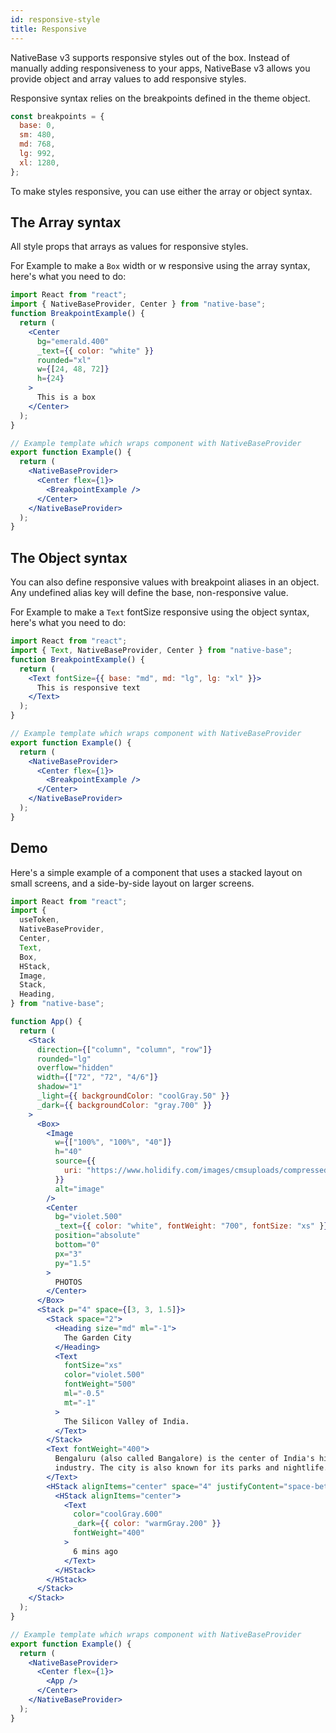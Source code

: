 ```yaml
---
id: responsive-style
title: Responsive
---
```


NativeBase v3 supports responsive styles out of the box. Instead of manually adding responsiveness to your apps, NativeBase v3 allows you provide object and array values to add responsive styles.

Responsive syntax relies on the breakpoints defined in the theme object.

```jsx
const breakpoints = {
  base: 0,
  sm: 480,
  md: 768,
  lg: 992,
  xl: 1280,
};
```

To make styles responsive, you can use either the array or object syntax.

## The Array syntax

All style props that arrays as values for responsive styles.

For Example to make a `Box` width or w responsive using the array syntax, here's what you need to do:

```jsx isLive=true
import React from "react";
import { NativeBaseProvider, Center } from "native-base";
function BreakpointExample() {
  return (
    <Center
      bg="emerald.400"
      _text={{ color: "white" }}
      rounded="xl"
      w={[24, 48, 72]}
      h={24}
    >
      This is a box
    </Center>
  );
}

// Example template which wraps component with NativeBaseProvider
export function Example() {
  return (
    <NativeBaseProvider>
      <Center flex={1}>
        <BreakpointExample />
      </Center>
    </NativeBaseProvider>
  );
}
```

## The Object syntax

You can also define responsive values with breakpoint aliases in an object. Any undefined alias key will define the base, non-responsive value.

For Example to make a `Text` fontSize responsive using the object syntax, here's what you need to do:

```jsx isLive=true
import React from "react";
import { Text, NativeBaseProvider, Center } from "native-base";
function BreakpointExample() {
  return (
    <Text fontSize={{ base: "md", md: "lg", lg: "xl" }}>
      This is responsive text
    </Text>
  );
}

// Example template which wraps component with NativeBaseProvider
export function Example() {
  return (
    <NativeBaseProvider>
      <Center flex={1}>
        <BreakpointExample />
      </Center>
    </NativeBaseProvider>
  );
}
```

## Demo

Here's a simple example of a component that uses a stacked layout on small screens, and a side-by-side layout on larger screens.

```jsx isLive=true
import React from "react";
import {
  useToken,
  NativeBaseProvider,
  Center,
  Text,
  Box,
  HStack,
  Image,
  Stack,
  Heading,
} from "native-base";

function App() {
  return (
    <Stack
      direction={["column", "column", "row"]}
      rounded="lg"
      overflow="hidden"
      width={["72", "72", "4/6"]}
      shadow="1"
      _light={{ backgroundColor: "coolGray.50" }}
      _dark={{ backgroundColor: "gray.700" }}
    >
      <Box>
        <Image
          w={["100%", "100%", "40"]}
          h="40"
          source={{
            uri: "https://www.holidify.com/images/cmsuploads/compressed/Bangalore_citycover_20190613234056.jpg",
          }}
          alt="image"
        />
        <Center
          bg="violet.500"
          _text={{ color: "white", fontWeight: "700", fontSize: "xs" }}
          position="absolute"
          bottom="0"
          px="3"
          py="1.5"
        >
          PHOTOS
        </Center>
      </Box>
      <Stack p="4" space={[3, 3, 1.5]}>
        <Stack space="2">
          <Heading size="md" ml="-1">
            The Garden City
          </Heading>
          <Text
            fontSize="xs"
            color="violet.500"
            fontWeight="500"
            ml="-0.5"
            mt="-1"
          >
            The Silicon Valley of India.
          </Text>
        </Stack>
        <Text fontWeight="400">
          Bengaluru (also called Bangalore) is the center of India's high-tech
          industry. The city is also known for its parks and nightlife.
        </Text>
        <HStack alignItems="center" space="4" justifyContent="space-between">
          <HStack alignItems="center">
            <Text
              color="coolGray.600"
              _dark={{ color: "warmGray.200" }}
              fontWeight="400"
            >
              6 mins ago
            </Text>
          </HStack>
        </HStack>
      </Stack>
    </Stack>
  );
}

// Example template which wraps component with NativeBaseProvider
export function Example() {
  return (
    <NativeBaseProvider>
      <Center flex={1}>
        <App />
      </Center>
    </NativeBaseProvider>
  );
}
```
